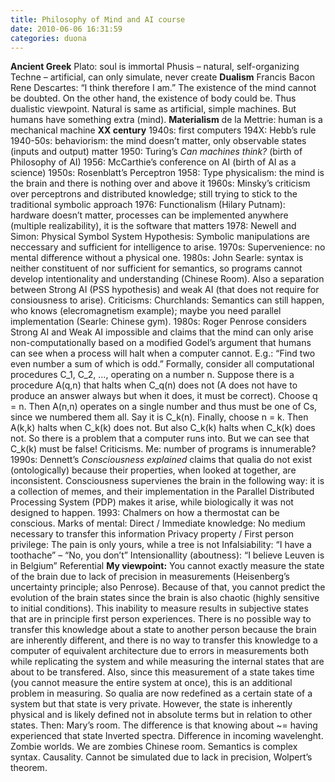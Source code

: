```yaml
---
title: Philosophy of Mind and AI course
date: 2010-06-06 16:31:59
categories: duona
---
```


**Ancient Greek** Plato: soul is immortal Phusis – natural, self-organizing Techne – artificial, can only simulate, never create **Dualism** Francis Bacon Rene Descartes: “I think therefore I am.” The existence of the mind cannot be doubted. On the other hand, the existence of body could be. Thus dualistic viewpoint. Natural is same as artificial, simple machines. But humans have something extra (mind). **Materialism** de la Mettrie: human is a mechanical machine **XX century** 1940s: first computers 194X: Hebb’s rule 1940-50s: behaviorism: the mind doesn’t matter, only observable states (inputs and output) matter 1950: Turing’s *Can machines think?* (birth of Philosophy of AI) 1956: McCarthie’s conference on AI (birth of AI as a science) 1950s: Rosenblatt’s Perceptron 1958: Type physicalism: the mind is the brain and there is nothing over and above it 1960s: Minsky’s criticism over perceptrons and distributed knowledge; still trying to stick to the traditional symbolic approach 1976: Functionalism (Hilary Putnam): hardware doesn’t matter, processes can be implemented anywhere (multiple realizability), it is the software that matters 1978: Newell and Simon: Physical Symbol System Hypothesis: Symbolic manipulations are neccessary and sufficient for intelligence to arise. 1970s: Supervenience: no mental difference without a physical one. 1980s: John Searle: syntax is neither constituent of nor sufficient for semantics, so programs cannot develop intentionality and understanding (Chinese Room). Also a separation between Strong AI (PSS hypothesis) and weak AI (that does not require for consiousness to arise). Criticisms: Churchlands: Semantics can still happen, who knows (elecromagnetism example); maybe you need parallel implementation (Searle: Chinese gym). 1980s: Roger Penrose considers Strong AI and Weak AI impossible and claims that the mind can only arise non-computationally based on a modified Godel’s argument that humans can see when a process will halt when a computer cannot. E.g.: “Find two even number a sum of which is odd.” Formally, consider all computational procedures C\_1, C\_2, …, operating on a number n. Suppose there is a procedure A(q,n) that halts when C\_q(n) does not (A does not have to produce an answer always but when it does, it must be correct). Choose q = n. Then A(n,n) operates on a single number and thus must be one of Cs, since we numbered them all. Say it is C\_k(n). Finally, choose n = k. Then A(k,k) halts when C\_k(k) does not. But also C\_k(k) halts when C\_k(k) does not. So there is a problem that a computer runs into. But we can see that C\_k(k) must be false! Criticisms. Me: number of programs is innumerable? 1990s: Dennett’s *Consciousness explained* claims that qualia do not exist (ontologically) because their properties, when looked at together, are inconsistent. Consciousness supervienes the brain in the following way: it is a collection of memes, and their implementation in the Parallel Distributed Processing System (PDP) makes it arise, while biologically it was not designed to happen. 1993: Chalmers on how a thermostat can be conscious. Marks of mental: Direct / Immediate knowledge: No medium necessary to transfer this information Privacy property / First person privilege: The pain is only yours, while a tree is not Infalsiability: “I have a toothache” – “No, you don’t” Intensionallity (aboutness): “I believe Leuven is in Belgium” Referential **My viewpoint:** You cannot exactly measure the state of the brain due to lack of precision in measurements (Heisenberg’s uncertainty principle; also Penrose). Because of that, you cannot predict the evolution of the brain states since the brain is also chaotic (highly sensitive to initial conditions). This inability to measure results in subjective states that are in principle first person experiences. There is no possible way to transfer this knowledge about a state to another person because the brain are inherently different, and there is no way to transfer this knowledge to a computer of equivalent architecture due to errors in measurements both while replicating the system and while measuring the internal states that are about to be transfered. Also, since this measurement of a state takes time (you cannot measure the entire system at once), this is an additional problem in measuring. So qualia are now redefined as a certain state of a system but that state is very private. However, the state is inherently physical and is likely defined not in absolute terms but in relation to other states. Then: Mary’s room. The difference is that knowing about \~= having experienced that state Inverted spectra. Difference in incoming wavelenght. Zombie worlds. We are zombies Chinese room. Semantics is complex syntax. Causality. Cannot be simulated due to lack in precision, Wolpert’s theorem.
